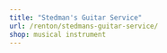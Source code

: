 ```yaml
---
title: "Stedman's Guitar Service"
url: /renton/stedmans-guitar-service/
shop: musical instrument
---
```

